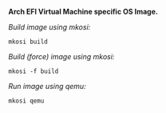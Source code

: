 **Arch EFI Virtual Machine specific OS Image.**

*Build image using mkosi:*

    mkosi build

*Build (force) image using mkosi:*

    mkosi -f build

*Run image using qemu:*

    mkosi qemu
